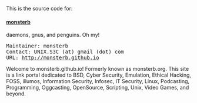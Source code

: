 <p>This is the source code for:</p>
<h4><a href="http://monsterb.github.io">monsterb</a></h4>
<p>daemons, gnus, and penguins. Oh my!</p>
<pre>
Maintainer: monsterb
Contact: UNIX.S3C (at) gmail (dot) com
URL: <a href="http://monsterb.github.io">http://monsterb.github.io</a>
</pre>

<p>Welcome to monsterb.github.io! Formerly known as monsterb.org. This site is a link portal dedicated to BSD, Cyber Security, Emulation, Ethical Hacking, FOSS, illumos, Information Security, Infosec, IT Security, Linux, Podcasting, Programming, Oggcasting, OpenSource, Scripting, Unix, Video Games, and beyond.</p>
